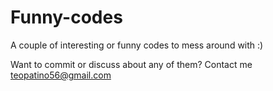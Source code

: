 # Funny-codes

A couple of interesting or funny codes to mess around with :)

Want to commit or discuss about any of them? Contact me teopatino56@gmail.com 
